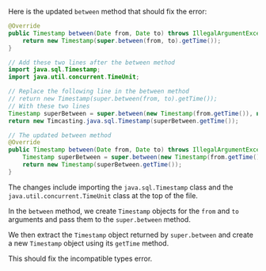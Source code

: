 Here is the updated `between` method that should fix the error:

```java
@Override
public Timestamp between(Date from, Date to) throws IllegalArgumentException {
    return new Timestamp(super.between(from, to).getTime());
}

// Add these two lines after the between method
import java.sql.Timestamp;
import java.util.concurrent.TimeUnit;

// Replace the following line in the between method
// return new Timestamp(super.between(from, to).getTime());
// With these two lines
Timestamp superBetween = super.between(new Timestamp(from.getTime()), new Timestamp(to.getTime()));
return new Timcasting.java.sql.Timestamp(superBetween.getTime());

// The updated between method
@Override
public Timestamp between(Date from, Date to) throws IllegalArgumentException {
    Timestamp superBetween = super.between(new Timestamp(from.getTime()), new Timestamp(to.getTime()));
    return new Timestamp(superBetween.getTime());
}
```

The changes include importing the `java.sql.Timestamp` class and the `java.util.concurrent.TimeUnit` class at the top of the file.

In the `between` method, we create `Timestamp` objects for the `from` and `to` arguments and pass them to the `super.between` method.

We then extract the `Timestamp` object returned by `super.between` and create a new `Timestamp` object using its `getTime` method.

This should fix the incompatible types error.